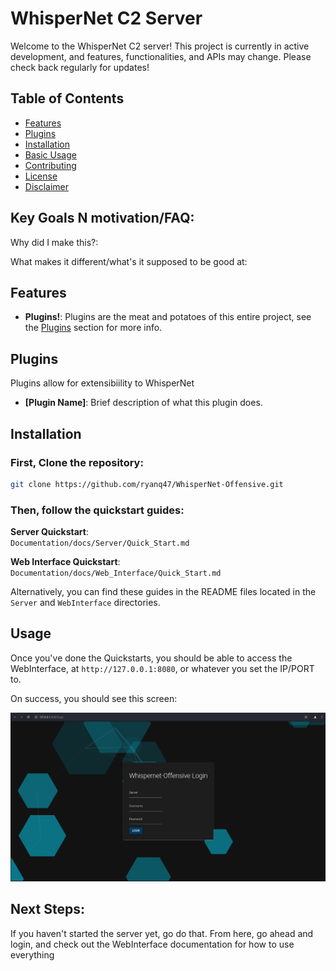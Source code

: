 # WhisperNet C2 Server

Welcome to the WhisperNet C2 server! This project is currently in active development, and features, functionalities, and APIs may change. Please check back regularly for updates! 

## Table of Contents

- [Features](#features)
- [Plugins](#plugins)
- [Installation](#installation)
- [Basic Usage](#usage)
- [Contributing](#contributing)
- [License](#license)
- [Disclaimer](#disclaimer)

## Key Goals N motivation/FAQ:

Why did I make this?:


What makes it different/what's it supposed to be good at:



## Features

- **Plugins!**: Plugins are the meat and potatoes of this entire project, see the [Plugins](#plugins) section for more info.

## Plugins

Plugins allow for extensibiility to WhisperNet

- **[Plugin Name]**: Brief description of what this plugin does.

## Installation

### First, Clone the repository:

   ```bash
   git clone https://github.com/ryanq47/WhisperNet-Offensive.git
   ```


### Then, follow the quickstart guides:

**Server Quickstart**:  
   `Documentation/docs/Server/Quick_Start.md`

**Web Interface Quickstart**:  
   `Documentation/docs/Web_Interface/Quick_Start.md`

Alternatively, you can find these guides in the README files located in the `Server` and `WebInterface` directories.



## Usage

Once you've done the Quickstarts, you should be able to access the WebInterface, at `http://127.0.0.1:8080`, or whatever you set the IP/PORT to.

On success, you should see this screen:

![Login Page](Documentation/images/webinterface/login_screen.png)



## Next Steps:

If you haven't started the server yet, go do that. From here, go ahead and login, and check out the WebInterface documentation for how to use everything